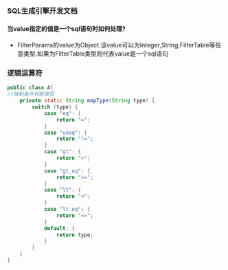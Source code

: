 ### SQL生成引擎开发文档

#### 当value指定的值是一个sql语句时如何处理?
- FilterParams的value为Object.该value可以为Integer,String,FilterTable等任意类型.如果为FilterTable类型则代表value是一个sql语句

### 逻辑运算符
```java
public class A{
//映射条件判断类型
    private static String mapType(String type) {
        switch (type) {
            case "eq": {
                return "=";
            }
            case "uneq": {
                return "!=";
            }
            case "gt": {
                return ">";
            }
            case "gt_eq": {
                return ">=";
            }
            case "lt": {
                return "<";
            }
            case "lt_eq": {
                return "<=";
            }
            default: {
                return type;
            }
        }
    }
}
```


